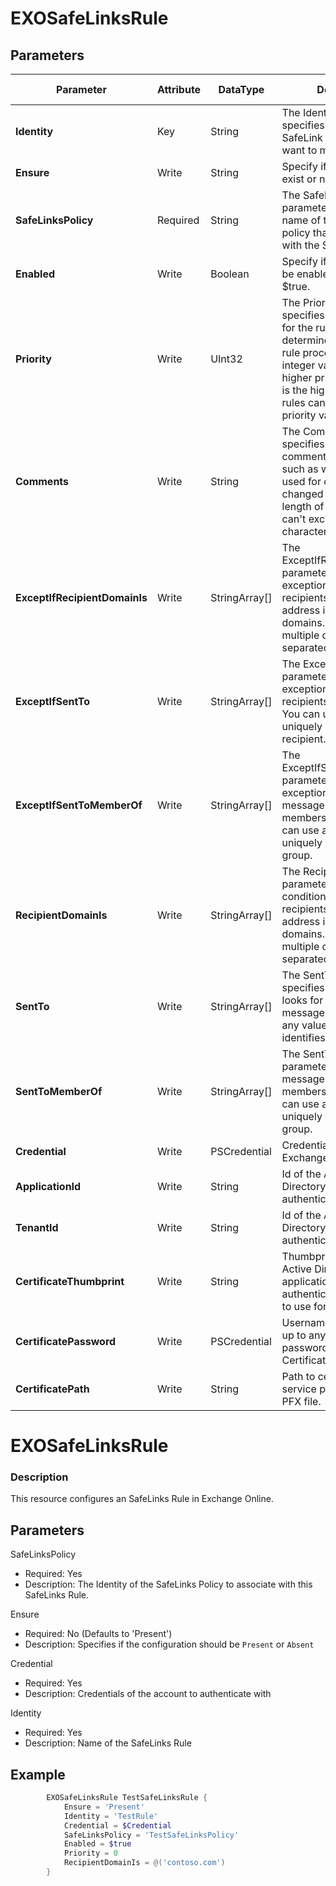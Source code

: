 ﻿# EXOSafeLinksRule

## Parameters

| Parameter | Attribute | DataType | Description | Allowed Values |
| --- | --- | --- | --- | --- |
| **Identity** | Key | String | The Identity parameter specifies the name of the SafeLink rule that you want to modify. ||
| **Ensure** | Write | String | Specify if this rule should exist or not. |Present, Absent|
| **SafeLinksPolicy** | Required | String | The SafeLinksPolicy parameter specifies the name of the SafeLink policy that's associated with the SafeLinksing rule. ||
| **Enabled** | Write | Boolean | Specify if this rule should be enabled. Default is $true. ||
| **Priority** | Write | UInt32 | The Priority parameter specifies a priority value for the rule that determines the order of rule processing. A lower integer value indicates a higher priority, the value 0 is the highest priority, and rules can't have the same priority value. ||
| **Comments** | Write | String | The Comments parameter specifies informative comments for the rule, such as what the rule is used for or how it has changed over time. The length of the comment can't exceed 1024 characters. ||
| **ExceptIfRecipientDomainIs** | Write | StringArray[] | The ExceptIfRecipientDomainIs parameter specifies an exception that looks for recipients with email address in the specified domains. You can specify multiple domains separated by commas. ||
| **ExceptIfSentTo** | Write | StringArray[] | The ExceptIfSentTo parameter specifies an exception that looks for recipients in messages. You can use any value that uniquely identifies the recipient. ||
| **ExceptIfSentToMemberOf** | Write | StringArray[] | The ExceptIfSentToMemberOf parameter specifies an exception that looks for messages sent to members of groups. You can use any value that uniquely identifies the group. ||
| **RecipientDomainIs** | Write | StringArray[] | The RecipientDomainIs parameter specifies a condition that looks for recipients with email address in the specified domains. You can specify multiple domains separated by commas. ||
| **SentTo** | Write | StringArray[] | The SentTo parameter specifies a condition that looks for recipients in messages. You can use any value that uniquely identifies the recipient. ||
| **SentToMemberOf** | Write | StringArray[] | The SentToMemberOf parameter looks for messages sent to members of groups. You can use any value that uniquely identifies the group. ||
| **Credential** | Write | PSCredential | Credentials of the Exchange Global Admin ||
| **ApplicationId** | Write | String | Id of the Azure Active Directory application to authenticate with. ||
| **TenantId** | Write | String | Id of the Azure Active Directory tenant used for authentication. ||
| **CertificateThumbprint** | Write | String | Thumbprint of the Azure Active Directory application's authentication certificate to use for authentication. ||
| **CertificatePassword** | Write | PSCredential | Username can be made up to anything but password will be used for CertificatePassword ||
| **CertificatePath** | Write | String | Path to certificate used in service principal usually a PFX file. ||

# EXOSafeLinksRule

### Description

This resource configures an SafeLinks Rule in Exchange Online.

## Parameters

SafeLinksPolicy

- Required: Yes
- Description: The Identity of the SafeLinks Policy to associate with
  this SafeLinks Rule.

Ensure

- Required: No (Defaults to 'Present')
- Description: Specifies if the configuration should be `Present` or `Absent`

Credential

- Required: Yes
- Description: Credentials of the account to authenticate with

Identity

- Required: Yes
- Description: Name of the SafeLinks Rule

## Example

```PowerShell
        EXOSafeLinksRule TestSafeLinksRule {
            Ensure = 'Present'
            Identity = 'TestRule'
            Credential = $Credential
            SafeLinksPolicy = 'TestSafeLinksPolicy'
            Enabled = $true
            Priority = 0
            RecipientDomainIs = @('contoso.com')
        }
```


